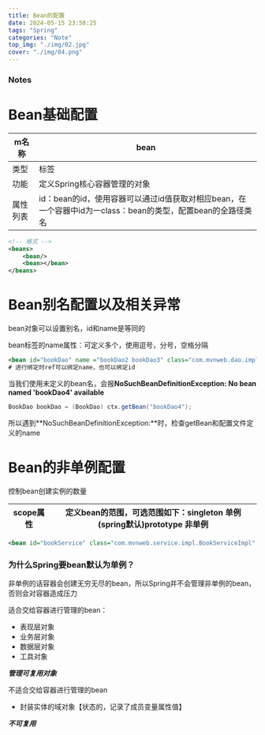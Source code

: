 ```yaml
---
title: Bean的配置
date: 2024-05-15 23:58:25
tags: "Spring"
categories: "Note"
top_img: "./img/02.jpg"
cover: "./img/04.png"
---
```

### Notes

# Bean基础配置

| m名称 | bean |
| --- | --- |
| 类型 | 标签 |
| 功能 | 定义Spring核心容器管理的对象 |
| 属性列表 | id：bean的id，使用容器可以通过id值获取对相应bean，在一个容器中id为一class：bean的类型，配置bean的全路径类名 |
```xml
<!-- 格式 -->
<beans>
    <bean/>
    <bean></bean>
</beans> 
```

# Bean别名配置以及相关异常

bean对象可以设置别名，id和name是等同的

bean标签的name属性：可定义多个，使用逗号，分号，空格分隔

```xml
<bean id="bookDao" name ="bookDao2 bookDao3" class="com.mvnweb.dao.impl.BookDaoImpl"/>
# 进行绑定时ref可以绑定name，也可以绑定id
```

当我们使用未定义的bean名，会报**NoSuchBeanDefinitionException: No bean named 'bookDao4' available**

```java
BookDao bookDao = (BookDao) ctx.getBean("bookDao4"); 
```

所以遇到**NoSuchBeanDefinitionException:**时，检查getBean和配置文件定义的name

# Bean的非单例配置

控制bean创建实例的数量

| scope属性 | 定义bean的范围，可选范围如下：singleton 单例 (spring默认)prototype 非单例 |
| --- | --- |

```xml
<bean id="bookService" class="com.mvnweb.service.impl.BookServiceImpl" scope="prototype">
```

### 为什么Spring要bean默认为单例？

非单例的话容器会创建无穷无尽的bean，所以Spring并不会管理非单例的bean，否则会对容器造成压力

适合交给容器进行管理的bean：

- 表现层对象
- 业务层对象
- 数据层对象
- 工具对象

***管理可复用对象***

不适合交给容器进行管理的bean

- 封装实体的域对象【状态的，记录了成员变量属性值】

***不可复用***

